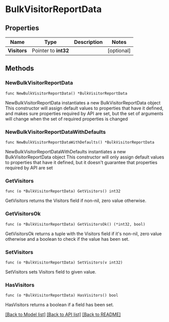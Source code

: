 # BulkVisitorReportData

## Properties

Name | Type | Description | Notes
------------ | ------------- | ------------- | -------------
**Visitors** | Pointer to **int32** |  | [optional] 

## Methods

### NewBulkVisitorReportData

`func NewBulkVisitorReportData() *BulkVisitorReportData`

NewBulkVisitorReportData instantiates a new BulkVisitorReportData object
This constructor will assign default values to properties that have it defined,
and makes sure properties required by API are set, but the set of arguments
will change when the set of required properties is changed

### NewBulkVisitorReportDataWithDefaults

`func NewBulkVisitorReportDataWithDefaults() *BulkVisitorReportData`

NewBulkVisitorReportDataWithDefaults instantiates a new BulkVisitorReportData object
This constructor will only assign default values to properties that have it defined,
but it doesn't guarantee that properties required by API are set

### GetVisitors

`func (o *BulkVisitorReportData) GetVisitors() int32`

GetVisitors returns the Visitors field if non-nil, zero value otherwise.

### GetVisitorsOk

`func (o *BulkVisitorReportData) GetVisitorsOk() (*int32, bool)`

GetVisitorsOk returns a tuple with the Visitors field if it's non-nil, zero value otherwise
and a boolean to check if the value has been set.

### SetVisitors

`func (o *BulkVisitorReportData) SetVisitors(v int32)`

SetVisitors sets Visitors field to given value.

### HasVisitors

`func (o *BulkVisitorReportData) HasVisitors() bool`

HasVisitors returns a boolean if a field has been set.


[[Back to Model list]](../README.md#documentation-for-models) [[Back to API list]](../README.md#documentation-for-api-endpoints) [[Back to README]](../README.md)


